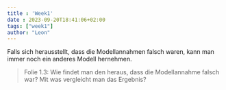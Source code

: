 ```yaml
---
title : 'Week1'
date : 2023-09-20T18:41:06+02:00
tags: ["week1"]
author: "Leon"
---
```


Falls sich herausstellt, dass die Modellannahmen falsch waren, kann man immer noch ein anderes Modell hernehmen.

> Folie 1.3: Wie findet man den heraus, dass die Modellannahme falsch war? Mit was vergleicht man das Ergebnis?








